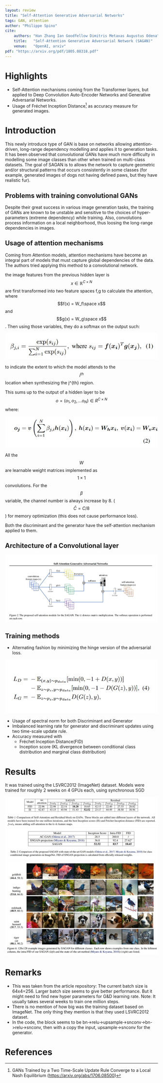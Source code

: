 ```yaml
---
layout: review
title: "Self-Attention Generative Adversarial Networks"
tags: GAN, attention
author: "Philippe Spino"
cite:
    authors: "Han Zhang Ian Goodfellow Dimitris Metaxas Augustus Odena"
    title:   "Self-Attention Generative Adversarial Network (SAGAN)"
    venue:   "OpenAI, arxiv"
pdf: "https://arxiv.org/pdf/1805.08318.pdf"
---
```


# Highlights

- Self-Attention mechanisms coming from the Transformer layers, but applied to Deep Convolution Auto-Encoder Networks and Generative Adversarial Networks.
- Usage of Fréchet Inception Distance[^1] as accuracy measure for generated images.

# Introduction
This newly introduce type of GAN is base on networks allowing attention-driven, long-range dependency modelling and applies it to generation tasks. It has been observed that convolutional GANs have much more difficulty in modelling some image classes than other when trained on multi-class datasets. The goal of SAGAN is to allows the network to capture geometric and/or structural patterns that occurs consistently in some classes (for example, generated images of dogs not having defined paws, but they have realistic fur).

## Problems with training convolutional GANs

Despite their great success in various image generation tasks, the training of GANs are known to be unstable and sensitive to the choices of hyper-parameters (extreme dependency) while training. Also, convolutions process information on a local neighborhood, thus loosing the long-range dependencies in images.

## Usage of attention mechanisms

Coming from Attention models, attention mechanisms have become an integral part of models that must capture global dependencies of the data. The authors tried applying this method to a convolutional network.

the image features from the previous hidden layer is $$x \in \mathbb{R}^{C \times N}$$ are first transformed into two feature spaces f,g to calculate the attention, where $$f(x) = W_f\space x$$ and $$g(x) = W_g\space x$$. Then using those variables, they do a softmax on the output such:

![](/article/images/SAGAN/eq1.jpg)

to indicate the extent to which the model attends to the $$i^{th}$$ location when synthesizing the j^{th} region.

This sums up to the output of a hidden layer to be $$o = (o_1, o_2, ... o_N) \in R^{C\times N}$$ where:

![](/article/images/SAGAN/eq2.jpg)

All the $$W$$ are learnable weight matrices implemented as $$1 \times 1$$ convolutions. For the $$\beta$$ variable, the channel number is always increase by 8. ($$\bar{C} = C/8$$) for memory optimization (this does not cause performance loss).

Both the discriminant and the generator have the self-attention mechanism applied to them.

## Architecture of a Convolutional layer

![](/article/images/SAGAN/fig2.jpg)

## Training methods

- Alternating fashion by minimizing the hinge version of the adversarial loss.

![](/article/images/SAGAN/eq4.jpg)

- Usage of spectral norm for both Discriminant and Generator
- Imbalanced learning rate for generator and discriminant updates using two time-scale update rule.
- Accuracy measured with
  - Fréchet Inception Distance(FID)
  - Inception score (KL divergence between conditional class distribution and marginal class distribution)

# Results

It was trained using the LSVRC2012 (ImageNet) dataset. Models were trained for roughly 2 weeks on 4 GPUs each, using synchronous SGD

![](/article/images/SAGAN/tab1.jpg)
![](/article/images/SAGAN/tab2.jpg)
![](/article/images/SAGAN/fig6.jpg)

# Remarks

- This was taken from the article repository: The current batch size is 64x4=256. Larger batch size seems to give better performance. But it might need to find new hyper parameters for G&D learning rate. Note: It usually takes several weeks to train one million steps.
- There is no mention of how big was the training dataset based on ImageNet. The only thing they mention is that they used LSVRC2012 dataset.
- In the code, the block seems to be bn->relu->upsample->snconv->bn->relu->snconv, then with a copy the input, upsample->snconv for the generator.

# References

[^1]: GANs Trained by a Two Time-Scale Update Rule Converge to a Local Nash Equilibrium (https://arxiv.org/abs/1706.08500)
